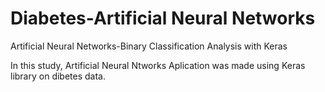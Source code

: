 # Diabetes-Artificial Neural Networks
Artificial Neural Networks-Binary Classification Analysis with Keras

In this study, Artificial Neural Ntworks Aplication was made using Keras library on dibetes data.

